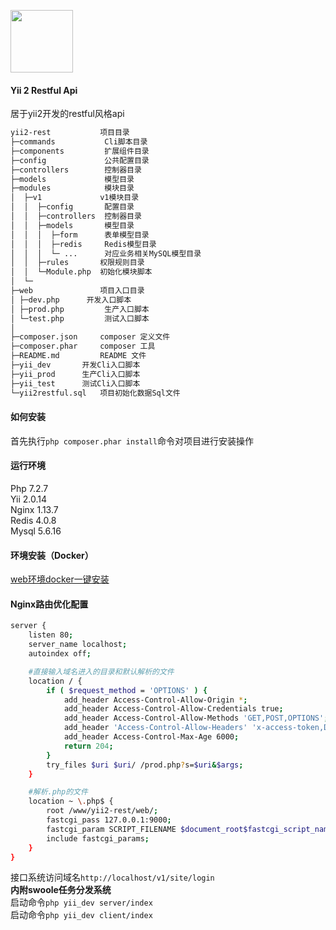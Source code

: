 [<img src="https://avatars0.githubusercontent.com/u/993323"  height="100px">](https://github.com/yiisoft)

#### Yii 2 Restful Api
居于yii2开发的restful风格api
```bash
yii2-rest           项目目录
├─commands           Cli脚本目录
├─components         扩展组件目录
├─config             公共配置目录
├─controllers        控制器目录
├─models             模型目录
├─modules            模块目录
│  ├─v1             v1模块目录
│  │  ├─config       配置目录
│  │  ├─controllers  控制器目录
│  │  ├─models	     模型目录
│  │  │  ├─form	     表单模型目录
│  │  │  ├─redis     Redis模型目录
│  │  │  └─ ...      对应业务相关MySQL模型目录
│  │  ├─rules	    权限规则目录
│  │  └─Module.php  初始化模块脚本
│  └─
├─web               项目入口目录
│ ├─dev.php	     开发入口脚本
│ ├─prod.php	     生产入口脚本
│ └─test.php	     测试入口脚本
│
├─composer.json     composer 定义文件
├─composer.phar     composer 工具
├─README.md         README 文件
├─yii_dev	    开发Cli入口脚本
├─yii_prod	    生产Cli入口脚本
├─yii_test	    测试Cli入口脚本
└─yii2restful.sql   项目初始化数据Sql文件
```

#### 如何安装
首先执行`php composer.phar install`命令对项目进行安装操作

#### 运行环境
Php 7.2.7  
Yii 2.0.14  
Nginx 1.13.7  
Redis 4.0.8  
Mysql 5.6.16

#### 环境安装（Docker）  
[web环境docker一键安装](https://github.com/little-bit-shy/docker-web)

#### Nginx路由优化配置
```bash
server {
    listen 80;
    server_name localhost;
    autoindex off;

    #直接输入域名进入的目录和默认解析的文件
    location / {
        if ( $request_method = 'OPTIONS' ) {
            add_header Access-Control-Allow-Origin *;
            add_header Access-Control-Allow-Credentials true;
            add_header Access-Control-Allow-Methods 'GET,POST,OPTIONS';
            add_header 'Access-Control-Allow-Headers' 'x-access-token,DNT,X-Mx-ReqToken,Keep-Alive,User-Agent,X-Requested-With,If-Modified-Since,Cache-Control,Content-Type,X-Custom-Header';
            add_header Access-Control-Max-Age 6000;
            return 204;
        }
        try_files $uri $uri/ /prod.php?s=$uri&$args;
    }

    #解析.php的文件
    location ~ \.php$ {
        root /www/yii2-rest/web/;
        fastcgi_pass 127.0.0.1:9000;
        fastcgi_param SCRIPT_FILENAME $document_root$fastcgi_script_name;
        include fastcgi_params;
    }
}
```
接口系统访问域名`http://localhost/v1/site/login`  
**内附swoole任务分发系统**  
启动命令`php yii_dev server/index`  
启动命令`php yii_dev client/index`  
